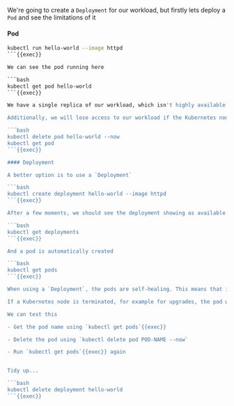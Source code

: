 
We're going to create a `Deployment` for our workload, but firstly lets deploy a `Pod` and see the limitations of it

#### Pod

```bash
kubectl run hello-world --image httpd
```{{exec}}

We can see the pod running here

```bash
kubectl get pod hello-world
```{{exec}}

We have a single replica of our workload, which isn't highly available.

Additionally, we will lose access to our workload if the Kubernetes node is terminated, the container exits with an error or the pod is accidentally deleted. 

```bash
kubectl delete pod hello-world --now
kubectl get pod
```{{exec}}

#### Deployment

A better option is to use a `Deployment`

```bash
kubectl create deployment hello-world --image httpd
```{{exec}}

After a few moments, we should see the deployment showing as available

```bash
kubectl get deployments
```{{exec}}

And a pod is automatically created

```bash
kubectl get pods
```{{exec}}

When using a `Deployment`, the pods are self-healing. This means that if a pod terminates, it will automatically be recreated.

If a Kubernetes node is terminated, for example for upgrades, the pod will be terminated then rescheduled onto a new node.

We can test this

- Get the pod name using `kubectl get pods`{{exec}}

- Delete the pod using `kubectl delete pod POD-NAME --now`

- Run `kubectl get pods`{{exec}} again


Tidy up...

```bash
kubectl delete deployment hello-world
```{{exec}}
